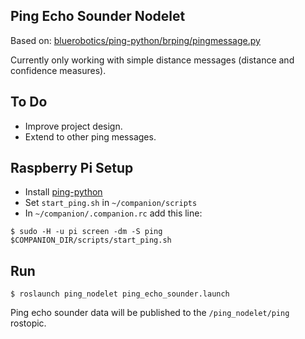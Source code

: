 ## Ping Echo Sounder Nodelet
Based on: [bluerobotics/ping-python/brping/pingmessage.py](https://github.com/bluerobotics/ping-python/blob/master/brping/pingmessage.py)

Currently only working with simple distance messages (distance and confidence measures).

## To Do
* Improve project design.
* Extend to other ping messages.

## Raspberry Pi Setup
* Install [ping-python](https://github.com/bluerobotics/ping-python)
* Set `start_ping.sh` in `~/companion/scripts`
* In `~/companion/.companion.rc` add this line:
``` console
$ sudo -H -u pi screen -dm -S ping $COMPANION_DIR/scripts/start_ping.sh
```

## Run
``` console
$ roslaunch ping_nodelet ping_echo_sounder.launch
```

Ping echo sounder data will be published to the `/ping_nodelet/ping` rostopic.
